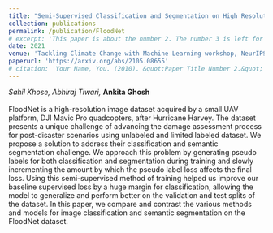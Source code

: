 ```yaml
---
title: "Semi-Supervised Classification and Segmentation on High Resolution Aerial Images"
collection: publications
permalink: /publication/FloodNet
# excerpt: 'This paper is about the number 2. The number 3 is left for future work.'
date: 2021
venue: 'Tackling Climate Change with Machine Learning workshop, NeurIPS'
paperurl: 'https://arxiv.org/abs/2105.08655'
# citation: 'Your Name, You. (2010). &quot;Paper Title Number 2.&quot; <i>Journal 1</i>. 1(2).'
---
```

*Sahil Khose, Abhiraj Tiwari,* **Ankita Ghosh**<br><br>FloodNet is a high-resolution image dataset acquired by a small UAV platform, DJI Mavic Pro quadcopters, after Hurricane Harvey. The dataset presents a unique challenge of advancing the damage assessment process for post-disaster scenarios using unlabeled and limited labeled dataset. We propose a solution to address their classification and semantic segmentation challenge. We approach this problem by generating pseudo labels for both classification and segmentation during training and slowly incrementing the amount by which the pseudo label loss affects the final loss. Using this semi-supervised method of training helped us improve our baseline supervised loss by a huge margin for classification, allowing the model to generalize and perform better on the validation and test splits of the dataset. In this paper, we compare and contrast the various methods and models for image classification and semantic segmentation on the FloodNet dataset.


<!-- Recommended citation: Your Name, You. (2010). "Paper Title Number 2." <i>Journal 1</i>. 1(2). -->
